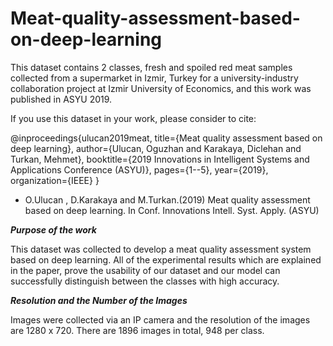 # Meat-quality-assessment-based-on-deep-learning

This dataset contains 2 classes, fresh and spoiled red meat samples collected from a supermarket in Izmir, Turkey
for a university-industry collaboration project at Izmir University of Economics, and this work
was published in ASYU 2019. 

If you use this dataset in your work, please consider to cite:

@inproceedings{ulucan2019meat,
  title={Meat quality assessment based on deep learning},
  author={Ulucan, Oguzhan and Karakaya, Diclehan and Turkan, Mehmet},
  booktitle={2019 Innovations in Intelligent Systems and Applications Conference (ASYU)},
  pages={1--5},
  year={2019},
  organization={IEEE}
}

* O.Ulucan , D.Karakaya and M.Turkan.(2019) Meat quality assessment based on deep learning.
In Conf. Innovations Intell. Syst. Apply. (ASYU)

***Purpose of the work***

This dataset was collected to develop a meat quality assessment system based on deep learning. 
All of the experimental results which are explained in the paper, prove the usability of our dataset and our model can successfully distinguish between the classes with high accuracy.


***Resolution and the Number of the Images***

Images were collected via an IP camera and the resolution of the images are 1280 x 720. There are 1896 images in total, 948 per class. 

